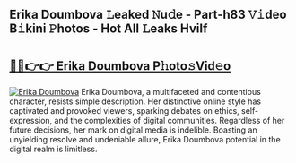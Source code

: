 ## Erika Doumbova 𝙻eaked 𝙽u𝚍e - Part-h83 𝚅𝚒deo B𝚒kini 𝙿hotos - Hot All 𝙻eaks HviIf

# <h2><a href="http://ld2m9f.urlbe.top/?page=Erika+Doumbova">🔗🔗👉👉 Erika Doumbova P𝚑oto𝚜Vid𝚎o</a></h2>

[![Erika Doumbova](https://i.imgur.com/eBuTRDB.gif)](http://ld2m9f.urlbe.top/?page=Erika+Doumbova)
Erika Doumbova, a multifaceted and contentious character, resists simple description. Her distinctive online style has captivated and provoked viewers, sparking debates on ethics, self-expression, and the complexities of digital communities. Regardless of her future decisions, her mark on digital media is indelible. Boasting an unyielding resolve and undeniable allure, Erika Doumbova potential in the digital realm is limitless.
